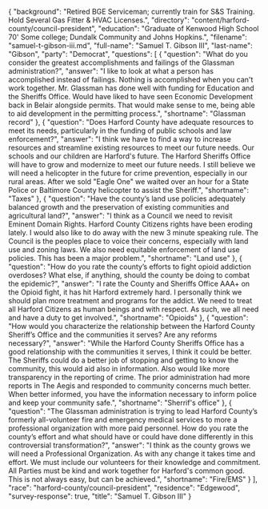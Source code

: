 {
  "background": "Retired BGE  Serviceman; currently train for S&S Training. Hold Several Gas Fitter & HVAC Licenses.",
  "directory": "content/harford-county/council-president",
  "education": "Graduate of Kenwood High School 70'    Some college; Dundalk Community and Johns Hopkins.",
  "filename": "samuel-t-gibson-iii.md",
  "full-name": "Samuel T. Gibson III",
  "last-name": "Gibson",
  "party": "Democrat",
  "questions": [
    {
      "question": "What do you consider the greatest accomplishments and failings of the Glassman administration?",
      "answer": "I like to look at what a person has accomplished instead of failings. Nothing is accomplished when you can't work together. Mr. Glassman has done well with funding for Education and the Sheriffs Office. Would have liked to have seen Economic Development back in Belair alongside permits. That would make sense to me, being able to aid development in the permitting process.",
      "shortname": "Glassman record"
    },
    {
      "question": "Does Harford County have adequate resources to meet its needs, particularly in the funding of public schools and law enforcement?",
      "answer": "I think we have to find a way to increase resources and streamline existing resources to meet our future needs. Our schools and our children are Harford's future. The Harford Sheriffs Office will have to grow and modernize to meet our future needs. I still believe we will need a helicopter in the future for crime prevention, especially in our rural areas. After we sold \"Eagle One\" we waited over an hour for a State Police or Baltimore County helicopter to assist the Sheriff.",
      "shortname": "Taxes"
    },
    {
      "question": "Have the county’s land use policies adequately balanced growth and the preservation of existing communities and agricultural land?",
      "answer": "I think as a Council we need to revisit Eminent Domain Rights. Harford County Citizens rights have been eroding lately. I would also like to do away with the new 3 minute speaking rule. The Council is the peoples place to voice their concerns, especially with land use and zoning laws. We also need equitable enforcement of land use policies. This has been a major problem.",
      "shortname": "Land use"
    },
    {
      "question": "How do you rate the county’s efforts to fight opioid addiction overdoses? What else, if anything, should the county be doing to combat the epidemic?",
      "answer": "I rate the County and Sheriffs Office AAA+ on the Opioid fight, it has hit Harford extremely hard. I personally think we should plan more treatment and programs for the addict. We need to treat all Harford Citizens as human beings and with respect. As such, we all need and have a duty to get involved.",
      "shortname": "Opioids"
    },
    {
      "question": "How would you characterize the relationship between the Harford County Sheriff’s Office and the communities it serves? Are any reforms necessary?",
      "answer": "While the Harford County Sheriffs Office has a good relationship with the communities it serves, I think it could be better. The Sheriffs could do a better job of stopping and getting to know the community, this would aid also in information. Also would like more transparency in the reporting of crime. The prior administration had more reports in The Aegis and responded to community concerns much better. When better informed, you have the information necessary to inform police and keep your community safe.",
      "shortname": "Sherrif's office"
    },
    {
      "question": "The Glassman administration is trying to lead Harford County’s formerly all-volunteer fire and emergency medical services to more a professional organization with more paid personnel. How do you rate the county’s effort and what should have or could have done differently in this controversial transformation?",
      "answer": "I think as the county grows we will need a Professional Organization. As with any change it takes time and effort. We must include our volunteers for their knowledge and commitment. All Parties must be kind and work together for Harford's common good. This is not always easy, but can be achieved.",
      "shortname": "Fire/EMS"
    }
  ],
  "race": "harford-county/council-president",
  "residence": "Edgewood",
  "survey-response": true,
  "title": "Samuel T. Gibson III"
}
